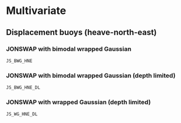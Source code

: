 # Multivariate

## Displacement buoys (heave-north-east)

### JONSWAP with bimodal wrapped Gaussian
```@docs
JS_BWG_HNE
```

### JONSWAP with bimodal wrapped Gaussian (depth limited)
```@docs
JS_BWG_HNE_DL
```

### JONSWAP with wrapped Gaussian (depth limited)
```@docs
JS_WG_HNE_DL
```